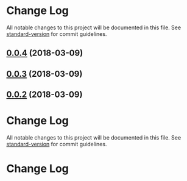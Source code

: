 # Change Log

All notable changes to this project will be documented in this file. See [standard-version](https://github.com/conventional-changelog/standard-version) for commit guidelines.

<a name="0.0.4"></a>
## [0.0.4](https://github.com/aivaras-ciurlionis/math-chart/compare/v0.0.3...v0.0.4) (2018-03-09)



<a name="0.0.3"></a>
## [0.0.3](https://github.com/aivaras-ciurlionis/math-chart/compare/v0.0.2...v0.0.3) (2018-03-09)



<a name="0.0.2"></a>
## [0.0.2](https://github.com/aivaras-ciurlionis/math-chart/compare/v0.0.1...v0.0.2) (2018-03-09)



# Change Log

All notable changes to this project will be documented in this file. See [standard-version](https://github.com/conventional-changelog/standard-version) for commit guidelines.

# Change Log
